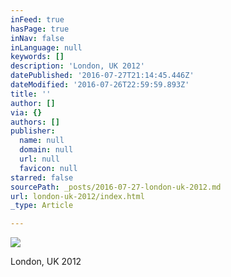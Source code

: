 ```yaml
---
inFeed: true
hasPage: true
inNav: false
inLanguage: null
keywords: []
description: 'London, UK 2012'
datePublished: '2016-07-27T21:14:45.446Z'
dateModified: '2016-07-26T22:59:59.893Z'
title: ''
author: []
via: {}
authors: []
publisher:
  name: null
  domain: null
  url: null
  favicon: null
starred: false
sourcePath: _posts/2016-07-27-london-uk-2012.md
url: london-uk-2012/index.html
_type: Article

---
```

![](https://the-grid-user-content.s3-us-west-2.amazonaws.com/a90cbec8-683c-4f0c-8080-5bae4a90c610.jpg)

London, UK 2012